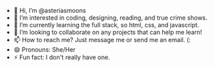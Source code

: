 - 👋 Hi, I’m @asteriasmoons
- 👀 I’m interested in coding, designing, reading, and true crime shows.
- 🌱 I’m currently learning the full stack, so html, css, and javascript.
- 💞️ I’m looking to collaborate on any projects that can help me learn!
- 📫 How to reach me? Just message me or send me an email. (: 
- 😄 Pronouns: She/Her
- ⚡ Fun fact: I don't really have one. 

<!---
asteriasmoons/asteriasmoons is a ✨ special ✨ repository because its `README.md` (this file) appears on your GitHub profile.
You can click the Preview link to take a look at your changes.
--->
